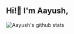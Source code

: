 ## Hi!👋 I'm Aayush,


![Aayush's github stats](https://github-readme-stats.vercel.app/api?username=ayusyagol11&count_private=true&show_icons=true&theme=radical&hide_rank=false)
